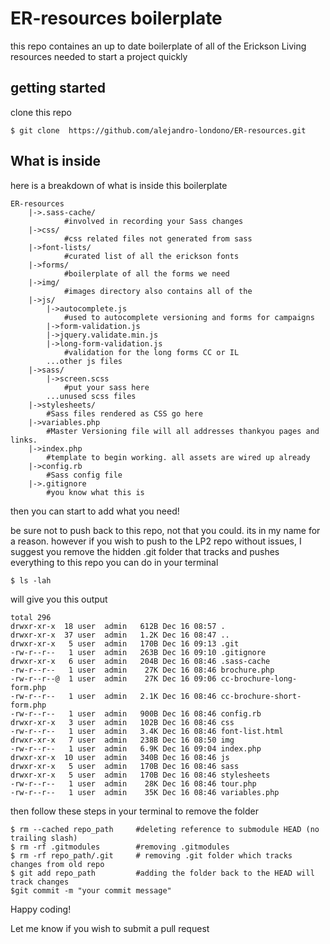 # ER-resources boilerplate
this repo containes an up to date boilerplate of all of the Erickson Living resources needed to start a project quickly

## getting started

clone this repo
```
$ git clone  https://github.com/alejandro-londono/ER-resources.git
```

## What is inside

here is a breakdown of what is inside this boilerplate

```
ER-resources
	|->.sass-cache/
			#involved in recording your Sass changes
	|->css/
			#css related files not generated from sass
	|->font-lists/
			#curated list of all the erickson fonts
	|->forms/
			#boilerplate of all the forms we need
	|->img/
			#images directory also contains all of the 
	|->js/
		|->autocomplete.js
			#used to autocomplete versioning and forms for campaigns
		|->form-validation.js
		|->jquery.validate.min.js
		|->long-form-validation.js
			#validation for the long forms CC or IL
		...other js files
	|->sass/
		|->screen.scss
			#put your sass here
		...unused scss files
	|->stylesheets/
		#Sass files rendered as CSS go here
	|->variables.php
		#Master Versioning file will all addresses thankyou pages and links.
	|->index.php
		#template to begin working. all assets are wired up already
	|->config.rb
		#Sass config file
	|->.gitignore
		#you know what this is
```

then you can start to add what you need! 

be sure not to push back to this repo, not that you could. its in my name for a reason. however if you wish to push to the LP2 repo without issues, I suggest you remove the hidden .git folder that tracks and pushes everything to this repo you can do in your terminal

```
$ ls -lah
```

will give you this output

```
total 296
drwxr-xr-x  18 user  admin   612B Dec 16 08:57 .
drwxr-xr-x  37 user  admin   1.2K Dec 16 08:47 ..
drwxr-xr-x   5 user  admin   170B Dec 16 09:13 .git
-rw-r--r--   1 user  admin   263B Dec 16 09:10 .gitignore
drwxr-xr-x   6 user  admin   204B Dec 16 08:46 .sass-cache
-rw-r--r--   1 user  admin    27K Dec 16 08:46 brochure.php
-rw-r--r--@  1 user  admin    27K Dec 16 09:06 cc-brochure-long-form.php
-rw-r--r--   1 user  admin   2.1K Dec 16 08:46 cc-brochure-short-form.php
-rw-r--r--   1 user  admin   900B Dec 16 08:46 config.rb
drwxr-xr-x   3 user  admin   102B Dec 16 08:46 css
-rw-r--r--   1 user  admin   3.4K Dec 16 08:46 font-list.html
drwxr-xr-x   7 user  admin   238B Dec 16 08:50 img
-rw-r--r--   1 user  admin   6.9K Dec 16 09:04 index.php
drwxr-xr-x  10 user  admin   340B Dec 16 08:46 js
drwxr-xr-x   5 user  admin   170B Dec 16 08:46 sass
drwxr-xr-x   5 user  admin   170B Dec 16 08:46 stylesheets
-rw-r--r--   1 user  admin    28K Dec 16 08:46 tour.php
-rw-r--r--   1 user  admin    35K Dec 16 08:46 variables.php
```

then follow these steps in your terminal to remove the folder

```  
$ rm --cached repo_path     #deleting reference to submodule HEAD (no trailing slash)
$ rm -rf .gitmodules        #removing .gitmodules
$ rm -rf repo_path/.git     # removing .git folder which tracks changes from old repo
$ git add repo_path         #adding the folder back to the HEAD will track changes
$git commit -m "your commit message"

```


Happy coding!

Let me know if you wish to submit a pull request
